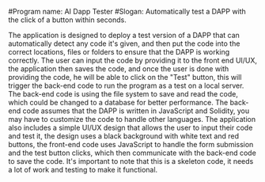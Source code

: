 #Program name:  AI Dapp Tester
#Slogan: Automatically test a DAPP with the click of a button within seconds.

The application is designed to deploy a test version of a DAPP that can automatically detect any code it's given, and then put the code into the correct locations, files or folders to ensure that the DAPP is working correctly.
The user can input the code by providing it to the front end UI/UX, the application then saves the code, and once the user is done with providing the code, he will be able to click on the "Test" button, this will trigger the back-end code to run the program as a test on a local server.
The back-end code is using the file system to save and read the code, which could be changed to a database for better performance. The back-end code assumes that the DAPP is written in JavaScript and Solidity, you may have to customize the code to handle other languages.
The application also includes a simple UI/UX design that allows the user to input their code and test it, the design uses a black background with white text and red buttons, the front-end code uses JavaScript to handle the form submission and the test button clicks, which then communicate with the back-end code to save the code.
It's important to note that this is a skeleton code, it needs a lot of work and testing to make it functional.
